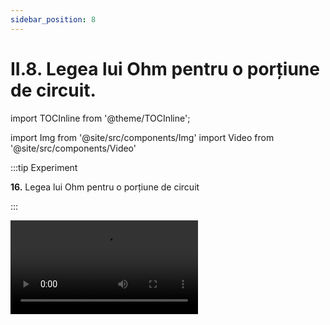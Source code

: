 ```yaml
---
sidebar_position: 8
---
```


# II.8. Legea lui Ohm pentru o porțiune de circuit.



import TOCInline from '@theme/TOCInline';

<TOCInline toc={toc} />



import Img from '@site/src/components/Img'
import Video from '@site/src/components/Video'





:::tip Experiment

**16.** Legea lui Ohm pentru o porțiune de circuit 

:::

<Video src="https://www.youtube.com/embed/DTdscFBQk2A" />

<br></br>

**Materiale necesare:** sursă de tensiune variabilă (baterii electrice de diferite tensiuni electromotoare), rezistoare de diferite valori (50 Ω, 100 Ω), fire de legătură, ampermetru, voltmetru (multimetru).


**Descrierea experimentului:**
 
- Leagă rezistorul de 50 Ω în serie cu bateria de 4,5 V și cu ampermetrul. Măsoară intensitatea curentului electric ce trece prin rezistor.

- Leagă rezistorul de 100 Ω în serie cu bateria de 4,5 V și cu ampermetrul. Măsoară intensitatea curentului electric ce trece prin rezistor.

- Cum depinde intensitatea de rezistența electrică ?



:::note Observaţie

Intensitatea curentului ce trece prin rezistor scade cu creșterea rezistenței acestuia.

La experimentul nr. 13, când am determinat rezistența unui rezistor, am realizat graficul dependenței intensității ce trece printr-un rezistor de tensiunea aplicată la capetele acestuia:


<Img className="img-responsive4" src="fizica/clasa8/capitolul2/2_2_4_Poza2_Experiment13_Grafic_vers2.jpg" width="1000" height="619" />




:::


**Concluzia experimentului:**

Graficul intensității curentului electric în funcție de tensiune reprezintă **caracteristica curent – tensiune pentru o porțiune de circuit** (capetele unui rezistor).
Din analiza acestui grafic, rezultă **dependența aproximativ liniară dintre intensitatea curentului și tensiune.**

**_Intensitatea curentului_** ce traversează rezistorul depinde de :

**1) Tensiunea de la capetele rezistorului:** _cu cât creşte tensiunea de la bornele rezistorului, cu atât creşte şi intensitatea curentului ce trece prin el._

**2) Rezistenţa electrică:** _cu cât creşte rezistenţa rezistorului, cu atât scade intensitatea curentului ce trece prin rezistor._



:::important Enunț

**Legea lui Ohm pentru o porțiune de circuit: “ Dacă la capetele unei porțiuni de circuit se aplică o tensiune(U), atunci intensitatea curentului electric (I) produs prin porțiune respectivă de circuit este direct proporțională cu tensiunea electrică (U) aplicată acelei porțiuni .”**


<Img className="img-responsive4" src="fizica/clasa8/capitolul2/2_2_5_Poza1_FormulaLegiiLuiOhm_vers2.jpg" width="1000" height="106" />



<Img className="img-responsive4" src="fizica/clasa8/capitolul2/2_2_5_Poza2_LegeaLuiOhm_vers2.jpg" width="1000" height="331" />



:::


:::note Observații importante

a)	Afirmația “intensitatea este direct proporțională cu tensiunea pentru un conductor dat“ este echivalentă cu afirmația “rezistența unui conductor metalic este constantă“.

b)	Legea lui Ohm este valabilă pentru conductoare metalice menținute la temperatură constantă.

c)	Relația dintre intensitate și tensiune este o relație cauzală: tensiunea aplicată conductorului este _cauza_, iar intensitatea curentului este _efectul_.







:::






<br></br>
<br></br>


